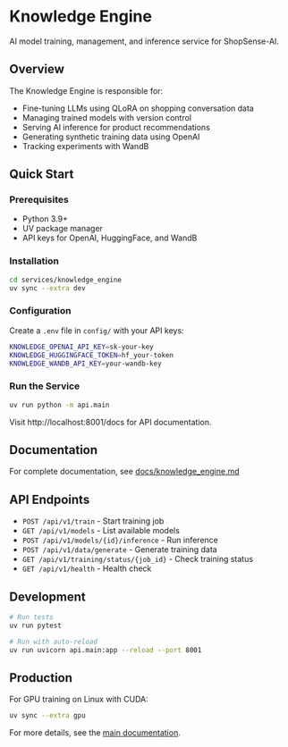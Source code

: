 # Knowledge Engine

AI model training, management, and inference service for ShopSense-AI.

## Overview

The Knowledge Engine is responsible for:
- Fine-tuning LLMs using QLoRA on shopping conversation data
- Managing trained models with version control
- Serving AI inference for product recommendations
- Generating synthetic training data using OpenAI
- Tracking experiments with WandB

## Quick Start

### Prerequisites
- Python 3.9+
- UV package manager
- API keys for OpenAI, HuggingFace, and WandB

### Installation

```bash
cd services/knowledge_engine
uv sync --extra dev
```

### Configuration

Create a `.env` file in `config/` with your API keys:

```bash
KNOWLEDGE_OPENAI_API_KEY=sk-your-key
KNOWLEDGE_HUGGINGFACE_TOKEN=hf_your-token
KNOWLEDGE_WANDB_API_KEY=your-wandb-key
```

### Run the Service

```bash
uv run python -m api.main
```

Visit http://localhost:8001/docs for API documentation.

## Documentation

For complete documentation, see [docs/knowledge_engine.md](../../docs/knowledge_engine.md)

## API Endpoints

- `POST /api/v1/train` - Start training job
- `GET /api/v1/models` - List available models
- `POST /api/v1/models/{id}/inference` - Run inference
- `POST /api/v1/data/generate` - Generate training data
- `GET /api/v1/training/status/{job_id}` - Check training status
- `GET /api/v1/health` - Health check

## Development

```bash
# Run tests
uv run pytest

# Run with auto-reload
uv run uvicorn api.main:app --reload --port 8001
```

## Production

For GPU training on Linux with CUDA:

```bash
uv sync --extra gpu
```

For more details, see the [main documentation](../../docs/knowledge_engine.md).